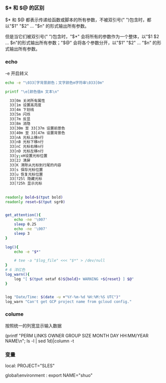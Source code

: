 

#
### $* 和 $@ 的区别
$* 和 $@ 都表示传递给函数或脚本的所有参数，不被双引号(" ")包含时，都以"$1" "$2" … "$n" 的形式输出所有参数。

但是当它们被双引号(" ")包含时，"$*" 会将所有的参数作为一个整体，以"$1 $2 … $n"的形式输出所有参数；"$@" 会将各个参数分开，以"$1" "$2" … "$n" 的形式输出所有参数。

### echo
-e 开启转义
```bash
echo -e "\033[字背景颜色；文字颜色m字符串\033[0m" 

printf "\e[颜色值m 文本\n"

  33[0m 关闭所有属性
  33[1m 设置高亮度
  33[4m 下划线
  33[5m 闪烁
  33[7m 反显
  33[8m 消隐
  33[30m 至 33[37m 设置前景色
  33[40m 至 33[47m 设置背景色
  33[nA 光标上移n行 
  33[nB 光标下移n行
  33[nC 光标右移n行
  33[nD 光标左移n行
  33[y;xH设置光标位置
  33[2J 清屏
  33[K 清除从光标到行尾的内容
  33[s 保存光标位置 
  33[u 恢复光标位置
  33[?25l 隐藏光标
  33[?25h 显示光标
```

##

```bash
readonly bold=$(tput bold)
readonly reset=$(tput sgr0)


get_attention(){
    echo -ne '\007'
    sleep 0.25
    echo -ne '\007'
    sleep 3
}

log(){
    echo -e "$*"

    # tee -a "$log_file" <<< "$*" > /dev/null
}
# 6 洋红色
log_warn(){
    log "[ $(tput setaf 6)${bold}+ WARNING +${reset} ] $@"
}


log "Date/Time: $(date -u +"%Y-%m-%d %H:%M:%S UTC")"
log_warn "Can't get GCP project name from gcloud config."
```

### colume 
按照统一的列宽显示输入数据

(printf "PERM LINKS OWNER GROUP SIZE MONTH DAY HH:MM/YEAR NAME\n";  ls -l | sed 1d)|column -t

### 变量

local:  PROJECT="SLES"

global\environment : export NAME="shuo"